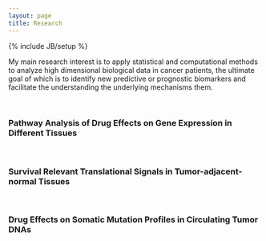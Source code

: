 ```yaml
---
layout: page
title: Research
---
```


{% include JB/setup %}

My main research interest is to apply statistical and computational methods to
analyze high dimensional biological data in cancer patients, the ultimate goal
of which is to identify new predictive or prognostic biomarkers and facilitate
the understanding the underlying mechanisms them.

 

### Pathway Analysis of Drug Effects on Gene Expression in Different Tissues

[](/assets/images/research1.png)

 

### Survival Relevant Translational Signals in Tumor-adjacent-normal Tissues

[](/assets/images/research2.png)

 

### Drug Effects on Somatic Mutation Profiles in Circulating Tumor DNAs

[](/assets/images/research3.png)

 


